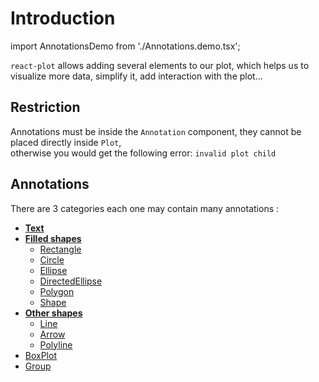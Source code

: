 # Introduction

import AnnotationsDemo from './Annotations.demo.tsx';

`react-plot` allows adding several elements to our plot, which helps us to visualize more data, simplify it, add interaction with the plot...

<AnnotationsDemo />

## Restriction

Annotations must be inside the `Annotation` component, they cannot be placed directly inside `Plot`,<br/> otherwise you would get the following error:
`invalid plot child`

## Annotations

There are 3 categories each one may contain many annotations :

- **[Text](./100_text.md)**
- **[Filled shapes](./200_filledShapes.md)**
  - [Rectangle](./200_filledShapes.md#rectangle)
  - [Circle](./200_filledShapes.md#circle)
  - [Ellipse](./200_filledShapes.md#ellipse)
  - [DirectedEllipse](./200_filledShapes.md#directedellipse)
  - [Polygon](./200_filledShapes.md#polygon)
  - [Shape](./200_filledShapes.md#shape)
- **[Other shapes](./300_otherShapes.md)**
  - [Line](./300_otherShapes.md#line)
  - [Arrow](./300_otherShapes.md#arrow)
  - [Polyline](./300_otherShapes.md#line)
- [BoxPlot](./400_boxplot.md)
- [Group](./500_group.md)
